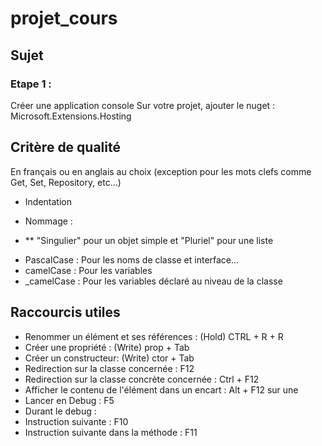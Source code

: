 # projet_cours

## Sujet 

### Etape 1 :

Créer une application console
Sur votre projet, ajouter le nuget : Microsoft.Extensions.Hosting

## Critère de qualité

En français ou en anglais au choix (exception pour les mots clefs comme Get, Set, Repository, etc...)

* Indentation

* Nommage :
* ** "Singulier" pour un objet simple et "Pluriel" pour une liste 
- PascalCase : Pour les noms de classe et interface...
- camelCase : Pour les variables
- _camelCase : Pour les variables déclaré au niveau de la classe

## Raccourcis utiles 

- Renommer un élément et ses références : (Hold) CTRL + R + R
- Créer une propriété : (Write) prop + Tab 
- Créer un constructeur: (Write) ctor + Tab
- Redirection sur la classe concernée : F12
- Redirection sur la classe concrète concernée : Ctrl + F12
- Afficher le contenu de l'élément dans un encart : Alt + F12 sur une 
- Lancer en Debug : F5
- Durant le debug :
- Instruction suivante : F10
- Instruction suivante dans la méthode : F11   
